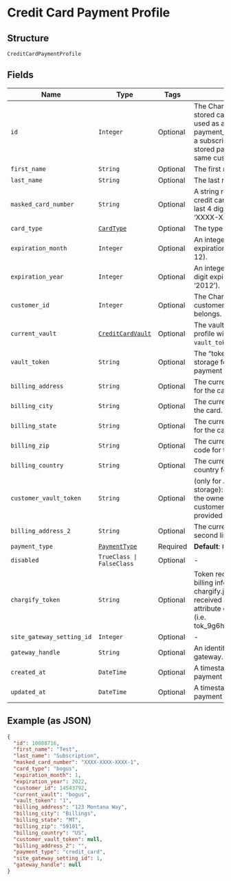 
# Credit Card Payment Profile

## Structure

`CreditCardPaymentProfile`

## Fields

| Name | Type | Tags | Description |
|  --- | --- | --- | --- |
| `id` | `Integer` | Optional | The Chargify-assigned ID of the stored card. This value can be used as an input to payment_profile_id when creating a subscription, in order to re-use a stored payment profile for the same customer. |
| `first_name` | `String` | Optional | The first name of the card holder. |
| `last_name` | `String` | Optional | The last name of the card holder. |
| `masked_card_number` | `String` | Optional | A string representation of the credit card number with all but the last 4 digits masked with X’s (i.e. ‘XXXX-XXXX-XXXX-1234’). |
| `card_type` | [`CardType`](../../doc/models/card-type.md) | Optional | The type of card used. |
| `expiration_month` | `Integer` | Optional | An integer representing the expiration month of the card(1 – 12). |
| `expiration_year` | `Integer` | Optional | An integer representing the 4-digit expiration year of the card(i.e. ‘2012’). |
| `customer_id` | `Integer` | Optional | The Chargify-assigned id for the customer record to which the card belongs. |
| `current_vault` | [`CreditCardVault`](../../doc/models/credit-card-vault.md) | Optional | The vault that stores the payment profile with the provided `vault_token`. Use `bogus` for testing. |
| `vault_token` | `String` | Optional | The “token” provided by your vault storage for an already stored payment profile. |
| `billing_address` | `String` | Optional | The current billing street address for the card. |
| `billing_city` | `String` | Optional | The current billing address city for the card. |
| `billing_state` | `String` | Optional | The current billing address state for the card. |
| `billing_zip` | `String` | Optional | The current billing address zip code for the card. |
| `billing_country` | `String` | Optional | The current billing address country for the card. |
| `customer_vault_token` | `String` | Optional | (only for Authorize.Net CIM storage): the customerProfileId for the owner of the customerPaymentProfileId provided as the vault_token. |
| `billing_address_2` | `String` | Optional | The current billing street address, second line, for the card. |
| `payment_type` | [`PaymentType`](../../doc/models/payment-type.md) | Required | **Default**: `PaymentType::CREDIT_CARD` |
| `disabled` | `TrueClass \| FalseClass` | Optional | - |
| `chargify_token` | `String` | Optional | Token received after sending billing information using chargify.js. This token will only be received if passed as a sole attribute of credit_card_attributes (i.e. tok_9g6hw85pnpt6knmskpwp4ttt) |
| `site_gateway_setting_id` | `Integer` | Optional | - |
| `gateway_handle` | `String` | Optional | An identifier of connected gateway. |
| `created_at` | `DateTime` | Optional | A timestamp indicating when this payment profile was created |
| `updated_at` | `DateTime` | Optional | A timestamp indicating when this payment profile was last updated |

## Example (as JSON)

```json
{
  "id": 10088716,
  "first_name": "Test",
  "last_name": "Subscription",
  "masked_card_number": "XXXX-XXXX-XXXX-1",
  "card_type": "bogus",
  "expiration_month": 1,
  "expiration_year": 2022,
  "customer_id": 14543792,
  "current_vault": "bogus",
  "vault_token": "1",
  "billing_address": "123 Montana Way",
  "billing_city": "Billings",
  "billing_state": "MT",
  "billing_zip": "59101",
  "billing_country": "US",
  "customer_vault_token": null,
  "billing_address_2": "",
  "payment_type": "credit_card",
  "site_gateway_setting_id": 1,
  "gateway_handle": null
}
```

